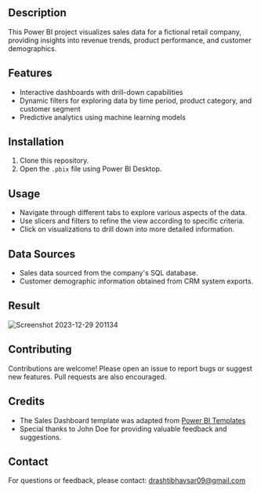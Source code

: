 
## Description
This Power BI project visualizes sales data for a fictional retail company, providing insights into revenue trends, product performance, and customer demographics.

## Features
- Interactive dashboards with drill-down capabilities
- Dynamic filters for exploring data by time period, product category, and customer segment
- Predictive analytics using machine learning models

## Installation
1. Clone this repository.
2. Open the `.pbix` file using Power BI Desktop.

## Usage
- Navigate through different tabs to explore various aspects of the data.
- Use slicers and filters to refine the view according to specific criteria.
- Click on visualizations to drill down into more detailed information.

## Data Sources
- Sales data sourced from the company's SQL database.
- Customer demographic information obtained from CRM system exports.


## Result
![Screenshot 2023-12-29 201134](https://github.com/Drashti0913/PoweBI_DataAnalysis/assets/89067080/1c11ed18-2c9c-465b-85b0-6fe941c90e51)
## Contributing
Contributions are welcome! Please open an issue to report bugs or suggest new features. Pull requests are also encouraged.

## Credits
- The Sales Dashboard template was adapted from [Power BI Templates](https://powerbi.microsoft.com/en-us/industries/retail/)
- Special thanks to John Doe for providing valuable feedback and suggestions.

## Contact
For questions or feedback, please contact: drashtibhavsar09@gmail.com
